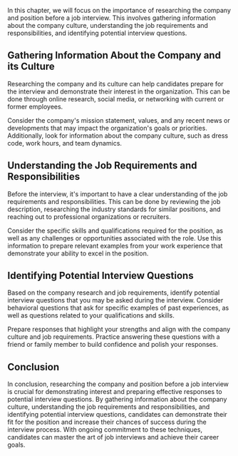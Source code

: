 
In this chapter, we will focus on the importance of researching the company and position before a job interview. This involves gathering information about the company culture, understanding the job requirements and responsibilities, and identifying potential interview questions.

Gathering Information About the Company and its Culture
-------------------------------------------------------

Researching the company and its culture can help candidates prepare for the interview and demonstrate their interest in the organization. This can be done through online research, social media, or networking with current or former employees.

Consider the company's mission statement, values, and any recent news or developments that may impact the organization's goals or priorities. Additionally, look for information about the company culture, such as dress code, work hours, and team dynamics.

Understanding the Job Requirements and Responsibilities
-------------------------------------------------------

Before the interview, it's important to have a clear understanding of the job requirements and responsibilities. This can be done by reviewing the job description, researching the industry standards for similar positions, and reaching out to professional organizations or recruiters.

Consider the specific skills and qualifications required for the position, as well as any challenges or opportunities associated with the role. Use this information to prepare relevant examples from your work experience that demonstrate your ability to excel in the position.

Identifying Potential Interview Questions
-----------------------------------------

Based on the company research and job requirements, identify potential interview questions that you may be asked during the interview. Consider behavioral questions that ask for specific examples of past experiences, as well as questions related to your qualifications and skills.

Prepare responses that highlight your strengths and align with the company culture and job requirements. Practice answering these questions with a friend or family member to build confidence and polish your responses.

Conclusion
----------

In conclusion, researching the company and position before a job interview is crucial for demonstrating interest and preparing effective responses to potential interview questions. By gathering information about the company culture, understanding the job requirements and responsibilities, and identifying potential interview questions, candidates can demonstrate their fit for the position and increase their chances of success during the interview process. With ongoing commitment to these techniques, candidates can master the art of job interviews and achieve their career goals.
